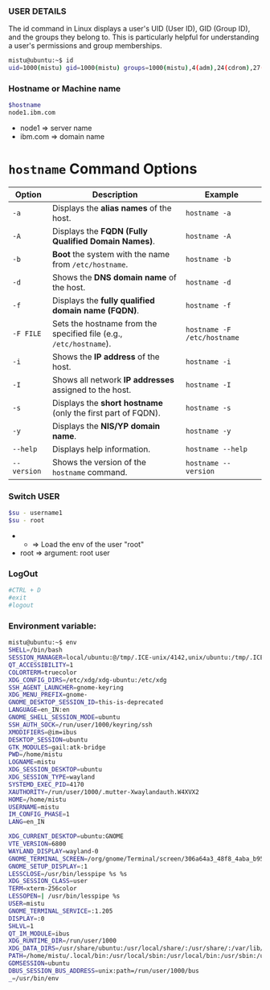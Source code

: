 ### USER DETAILS
The id command in Linux displays a user's UID (User ID), GID (Group ID), and the groups they belong to. This is particularly helpful for understanding a user's permissions and group memberships.

```bash
mistu@ubuntu:~$ id
uid=1000(mistu) gid=1000(mistu) groups=1000(mistu),4(adm),24(cdrom),27(sudo),30(dip),46(plugdev),120(lpadmin),132(lxd),133(sambashare)
```
### Hostname or Machine name

```bash
$hostname 
node1.ibm.com 
```
* node1 => server name
* ibm.com => domain name


# `hostname` Command Options

| **Option**   | **Description**                                             | **Example**                     |
|--------------|-------------------------------------------------------------|-----------------------------------|
| `-a`         | Displays the **alias names** of the host.                     | `hostname -a`                    |
| `-A`         | Displays the **FQDN (Fully Qualified Domain Names)**.         | `hostname -A`                    |
| `-b`         | **Boot** the system with the name from `/etc/hostname`.       | `hostname -b`                    |
| `-d`         | Shows the **DNS domain name** of the host.                    | `hostname -d`                    |
| `-f`         | Displays the **fully qualified domain name (FQDN)**.          | `hostname -f`                    |
| `-F FILE`    | Sets the hostname from the specified file (e.g., `/etc/hostname`). | `hostname -F /etc/hostname`      |
| `-i`         | Shows the **IP address** of the host.                         | `hostname -i`                    |
| `-I`         | Shows all network **IP addresses** assigned to the host.      | `hostname -I`                    |
| `-s`         | Displays the **short hostname** (only the first part of FQDN).| `hostname -s`                    |
| `-y`         | Displays the **NIS/YP domain name**.                          | `hostname -y`                    |
| `--help`     | Displays help information.                                    | `hostname --help`                |
| `--version`  | Shows the version of the `hostname` command.                  | `hostname --version`             |


### Switch USER
```bash
$su - username1 
$su - root
```
* -  => Load the env of the user "root"
* root => argument: root user

### LogOut

```bash
#CTRL + D
#exit
#logout
```

### Environment variable:

```bash
mistu@ubuntu:~$ env
SHELL=/bin/bash
SESSION_MANAGER=local/ubuntu:@/tmp/.ICE-unix/4142,unix/ubuntu:/tmp/.ICE-unix/4142
QT_ACCESSIBILITY=1
COLORTERM=truecolor
XDG_CONFIG_DIRS=/etc/xdg/xdg-ubuntu:/etc/xdg
SSH_AGENT_LAUNCHER=gnome-keyring
XDG_MENU_PREFIX=gnome-
GNOME_DESKTOP_SESSION_ID=this-is-deprecated
LANGUAGE=en_IN:en
GNOME_SHELL_SESSION_MODE=ubuntu
SSH_AUTH_SOCK=/run/user/1000/keyring/ssh
XMODIFIERS=@im=ibus
DESKTOP_SESSION=ubuntu
GTK_MODULES=gail:atk-bridge
PWD=/home/mistu
LOGNAME=mistu
XDG_SESSION_DESKTOP=ubuntu
XDG_SESSION_TYPE=wayland
SYSTEMD_EXEC_PID=4170
XAUTHORITY=/run/user/1000/.mutter-Xwaylandauth.W4XVX2
HOME=/home/mistu
USERNAME=mistu
IM_CONFIG_PHASE=1
LANG=en_IN

XDG_CURRENT_DESKTOP=ubuntu:GNOME
VTE_VERSION=6800
WAYLAND_DISPLAY=wayland-0
GNOME_TERMINAL_SCREEN=/org/gnome/Terminal/screen/306a64a3_48f8_4aba_b956_38fb34b7fb25
GNOME_SETUP_DISPLAY=:1
LESSCLOSE=/usr/bin/lesspipe %s %s
XDG_SESSION_CLASS=user
TERM=xterm-256color
LESSOPEN=| /usr/bin/lesspipe %s
USER=mistu
GNOME_TERMINAL_SERVICE=:1.205
DISPLAY=:0
SHLVL=1
QT_IM_MODULE=ibus
XDG_RUNTIME_DIR=/run/user/1000
XDG_DATA_DIRS=/usr/share/ubuntu:/usr/local/share/:/usr/share/:/var/lib/snapd/desktop
PATH=/home/mistu/.local/bin:/usr/local/sbin:/usr/local/bin:/usr/sbin:/usr/bin:/sbin:/bin:/usr/games:/usr/local/games:/snap/bin:/snap/bin
GDMSESSION=ubuntu
DBUS_SESSION_BUS_ADDRESS=unix:path=/run/user/1000/bus
_=/usr/bin/env
```

